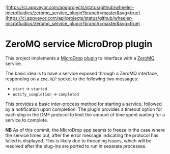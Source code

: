 

![https://ci.appveyor.com/api/projects/status/github/wheeler-microfluidics/zeromq_service_plugin?branch=master&svg=true](https://ci.appveyor.com/api/projects/status/github/wheeler-microfluidics/zeromq_service_plugin?branch=master&svg=true)
# ZeroMQ service MicroDrop plugin #

This project implements a [MicroDrop][1] [plugin][2] to interface with a
[ZeroMQ][3] service.

The basic idea is to have a service exposed through a ZeroMQ interface,
responding on a `zmq.REP` socket to the following two messages:

 - `start` -> `started`
 - `notify_completion` -> `completed`

This provides a basic inter-process method for starting a service,
followed by a notification upon completion.  The plugin provides a
timeout option for each step in the DMF protocol to limit the amount of
time spent waiting for a service to complete.

__NB__ As of this commit, the MicroDrop app seems to freeze in the case
where the service times out, after the error message indicating the
protocol has failed is displayed.  This is likely due to threading
issues, which will be resolved after the plug-ins are ported to run in
separate processes.

[1]: http://microfluidics.utoronto.ca/microdrop
[2]: https://software.sandia.gov/trac/pyutilib/export/1831/pyutilib.component.doc/trunk/doc/plugin/pca.pdf
[3]: http://zeromq.org
